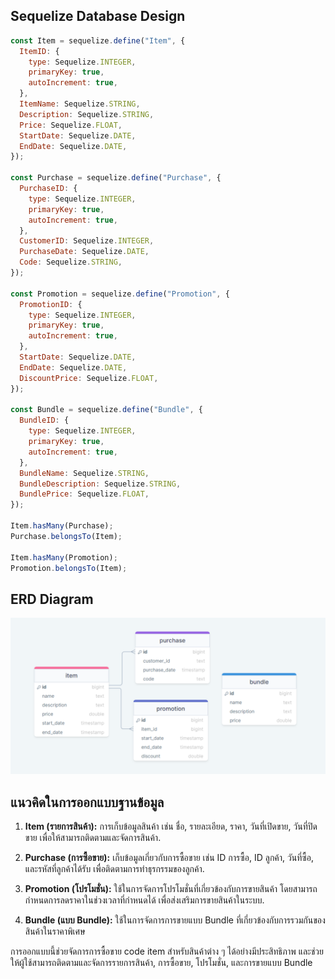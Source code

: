 ## Sequelize Database Design

```javascript
const Item = sequelize.define("Item", {
  ItemID: {
    type: Sequelize.INTEGER,
    primaryKey: true,
    autoIncrement: true,
  },
  ItemName: Sequelize.STRING,
  Description: Sequelize.STRING,
  Price: Sequelize.FLOAT,
  StartDate: Sequelize.DATE,
  EndDate: Sequelize.DATE,
});

const Purchase = sequelize.define("Purchase", {
  PurchaseID: {
    type: Sequelize.INTEGER,
    primaryKey: true,
    autoIncrement: true,
  },
  CustomerID: Sequelize.INTEGER,
  PurchaseDate: Sequelize.DATE,
  Code: Sequelize.STRING,
});

const Promotion = sequelize.define("Promotion", {
  PromotionID: {
    type: Sequelize.INTEGER,
    primaryKey: true,
    autoIncrement: true,
  },
  StartDate: Sequelize.DATE,
  EndDate: Sequelize.DATE,
  DiscountPrice: Sequelize.FLOAT,
});

const Bundle = sequelize.define("Bundle", {
  BundleID: {
    type: Sequelize.INTEGER,
    primaryKey: true,
    autoIncrement: true,
  },
  BundleName: Sequelize.STRING,
  BundleDescription: Sequelize.STRING,
  BundlePrice: Sequelize.FLOAT,
});

Item.hasMany(Purchase);
Purchase.belongsTo(Item);

Item.hasMany(Promotion);
Promotion.belongsTo(Item);
```

## ERD Diagram

![ERD Diagram](/ERD-database.png)

## แนวคิดในการออกแบบฐานข้อมูล

1. **Item (รายการสินค้า):** การเก็บข้อมูลสินค้า เช่น ชื่อ, รายละเอียด, ราคา, วันที่เปิดขาย, วันที่ปิดขาย เพื่อให้สามารถติดตามและจัดการสินค้า.

2. **Purchase (การซื้อขาย):** เก็บข้อมูลเกี่ยวกับการซื้อขาย เช่น ID การซื้อ, ID ลูกค้า, วันที่ซื้อ, และรหัสที่ลูกค้าได้รับ เพื่อติดตามการทำธุรกรรมของลูกค้า.

3. **Promotion (โปรโมชั่น):** ใช้ในการจัดการโปรโมชั่นที่เกี่ยวข้องกับการขายสินค้า โดยสามารถกำหนดการลดราคาในช่วงเวลาที่กำหนดได้ เพื่อส่งเสริมการขายสินค้าในระบบ.

4. **Bundle (แบบ Bundle):** ใช้ในการจัดการการขายแบบ Bundle ที่เกี่ยวข้องกับการรวมกันของสินค้าในราคาพิเศษ

การออกแบบนี้ช่วยจัดการการซื้อขาย code item สำหรับสินค้าต่าง ๆ ได้อย่างมีประสิทธิภาพ และช่วยให้ผู้ใช้สามารถติดตามและจัดการรายการสินค้า, การซื้อขาย, โปรโมชั่น, และการขายแบบ Bundle
